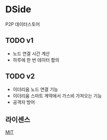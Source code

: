 # DSide
P2P 데이터스토어

## TODO v1
- 노드 연결 시간 계산
- 하루에 한 번 데이터 합의

## TODO v2
- 이더리움 노드 연결 기능
- 이더리움 스마트 계약에서 가스비 가져오는 기능
- 공격자 방어

## 라이센스
[MIT](LICENSE)